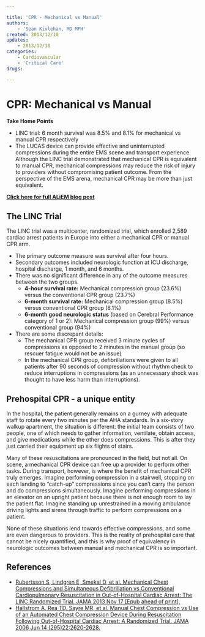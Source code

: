 ```yaml
---

title: 'CPR - Mechanical vs Manual'
authors:
    - 'Sean Kivlehan, MD MPH'
created: 2013/12/10
updates:
    - 2013/12/10
categories:
    - Cardiovascular
    - 'Critical Care'
drugs: 

---
```



# CPR: Mechanical vs Manual

**Take Home Points**

-   LINC trial: 6 month survival was 8.5% and 8.1% for mechanical vs manual CPR respectively 
-   The LUCAS device can provide effective and uninterrupted compressions during the entire EMS scene and transport experience. Although the LINC trial demonstrated that mechanical CPR is equivalent to manual CPR, mechanical compressions may reduce the risk of injury to providers without compromising patient outcome. From the perspective of the EMS arena, mechanical CPR may be more than just equivalent.

**[Click here for full ALiEM blog post](http://academiclifeinem.com/mechanical-cpr-linc-trial/)**

## The LINC Trial

The LINC trial was a multicenter, randomized trial, which enrolled 2,589 cardiac arrest patients in Europe into either a mechanical CPR or manual CPR arm.

-   The primary outcome measure was survival after four hours.
-   Secondary outcomes included neurologic function at ICU discharge, hospital discharge, 1 month, and 6 months.
-   There was no significant difference in any of the outcome measures between the two groups.
    -   **4-hour survival rate:** Mechanical compression group (23.6%) versus the conventional CPR group (23.7%)
    -   **6-month survival rate:** Mechanical compression group (8.5%) versus conventional CPR group (8.1%)
    -   **6-month good neurologic status** (based on Cerebral Performance category of 1 or 2): Mechanical compression group (99%) versus conventional group (94%)
-   There are some discrepant details:
    -   The mechanical CPR group received 3 minute cycles of compressions as opposed to 2 minutes in the manual group (so rescuer fatigue would not be an issue)
    -   In the mechanical CPR group, defibrillations were given to all patients after 90 seconds of compression without rhythm check to reduce interruptions in compressions (as an unnecessary shock was thought to have less harm than interruptions).

## Prehospital CPR - a unique entity

In the hospital, the patient generally remains on a gurney with adequate staff to rotate every two minutes per the AHA standards. In a six-story walkup apartment, the situation is different: the initial team consists of two people, one of which needs to gather information, ventilate, obtain access, and give medications while the other does compressions. This is after they just carried their equipment up six flights of stairs. 

Many of these resuscitations are pronounced in the field, but not all. On scene, a mechanical CPR device can free up a provider to perform other tasks. During transport, however, is where the benefit of mechanical CPR truly emerges. Imagine performing compression in a stairwell, stopping on each landing to “catch-up” compressions since you can’t carry the person and do compressions simultaneously. Imagine performing compressions in an elevator on an upright patient because there is not enough room to lay the patient flat. Imagine standing up unrestrained in a moving ambulance driving lights and sirens through traffic to perform compressions on a patient.

None of these situations lend towards effective compressions, and some are even dangerous to providers. This is the reality of prehospital care that cannot be nicely quantified, and this is why proof of equivalency in neurologic outcomes between manual and mechanical CPR is so important.

## References

-   [Rubertsson S, Lindgren E, Smekal D, et al. Mechanical Chest Compressions and Simultaneous Defibrillation vs Conventional Cardiopulmonary Resuscitation in Out-of-Hospital Cardiac Arrest: The LINC Randomized Trial. JAMA 2013 Nov 17 \[Epub ahead of print\].](http://www.ncbi.nlm.nih.gov/pubmed/?term=24240611)
-   [Hallstrom A, Rea TD, Sayre MR, et al. Manual Chest Compression vs Use of an Automated Chest Compression Device During Resuscitation Following Out-of-Hospital Cardiac Arrest: A Randomized Trial. JAMA 2006 Jun 14 (295)22:2620-2628.](http://www.ncbi.nlm.nih.gov/pubmed/?term=16772625)
